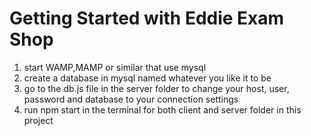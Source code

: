 # Getting Started with Eddie Exam Shop
1. start WAMP,MAMP or similar that use mysql
2. create a database in mysql named whatever you like it to be
3. go to the db.js file in the server folder to change your host, user, password and database to your connection settings
4. run npm start in the terminal for both client and server folder in this project
